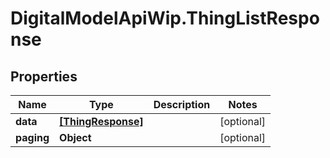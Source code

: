# DigitalModelApiWip.ThingListResponse

## Properties

Name | Type | Description | Notes
------------ | ------------- | ------------- | -------------
**data** | [**[ThingResponse]**](ThingResponse.md) |  | [optional] 
**paging** | **Object** |  | [optional] 


